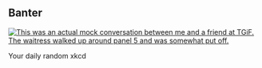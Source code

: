 ## Banter
[![This was an actual mock conversation between me and a friend at TGiF.  The waitress walked up around panel 5 and was somewhat put off.](https://imgs.xkcd.com/comics/banter.jpg)](https://xkcd.com/65/ "This was an actual mock conversation between me and a friend at TGiF.  The waitress walked up around panel 5 and was somewhat put off.")

Your daily random xkcd
